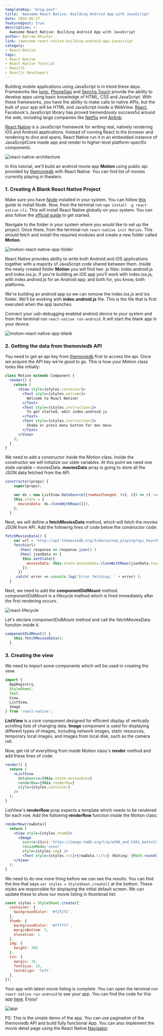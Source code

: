 ```yaml
---
templateKey: 'blog-post'
title: 'Awesome React Native: Building Android App with JavaScript'
date: 2016-06-27
featuredpost: true
description: >-
  Awesome React Native: Building Android App with JavaScript
author: Balram Khichar
link: /awesome-react-native-building-android-app-javascript
category: 
- React-Native
tags:
- React Native
- React Native Tutorial
- ReactJS
- Reactjs Developers
---
```



Building mobile applications using JavaScript is in trend these days. Frameworks like [Ionic](http://ionicframework.com/), [PhoneGap](http://phonegap.com/) and [Sencha Touch](http://www.sencha.com/products/touch/) provide the ability to develop apps using basic knowledge of HTML, CSS and JavaScript. With these frameworks, you have the ability to make calls to native APIs, but the bulk of your app will be HTML and JavaScript inside a WebView. [React](https://facebook.github.io/react/), Facebook's JavaScript library has proved tremendously successful around the web, including large companies like [Netflix](http://techblog.netflix.com/2015/01/netflix-likes-react.html) and [Airbnb](https://www.airbnb.com/meetups/x4ede5jr2-css-frameworks-and-the-evolution-of-airbnb-s-frontend).

[React Native](https://codebrahma.com/react-native-development-company/) is a JavaScript framework for writing real, natively rendering iOS and Android applications. Instead of running React in the browser and rendering to divs and spans, React Native run it in an embedded instance of JavaScriptCore inside app and render to higher-level platform-specific components.

 

![react-native-architecture](./images/react-native-architecture.png)

 

In this tutorial, we'll build an android movie app **Motion** using public api provided by [themoviedb](https://www.themoviedb.org) with React Native. You can find list of movies currently playing in theaters.

 

### 1. Creating A Blank React Native Project

Make sure you have [Node](https://nodejs.org/en/) installed in your system. You can follow [this](https://docs.npmjs.com/getting-started/installing-node) guide to install Node. Now, from the terminal run `npm install -g react-native-cli`. This will install React Native globally on your system. You can also follow the [official guide](https://facebook.github.io/react-native/docs/getting-started.html#content) to get started.

Navigate to the folder in your system where you would like to set up the project. Once there, from the terminal run `react-native init Motion`. This should fetch and install the required modules and create a new folder called **Motion**.



![motion-react-native-app-folder](./images/Screen-Shot-2016-06-27-at-5.04.58-PM-1024x538.png)   
 

React Native provides ability to write both Android and iOS applications together with a majority of JavaScript code shared between them. Inside the newly created folder **Motion** you will find two .js files: index.android.js and index.ios.js. If you're building an iOS app you'll work with index.ios.js; with index.android.js for an Android app; and both for, you know, both platforms.

We're building an android app so we can remove the index.ios.js and ios folder. We'll be working with **index.android.js** file. This is the file that is first executed when the app launches.

Connect your usb-debugging enabled android device to your system and from the terminal run `react-native run-android`. It will start the blank app in your device.

![motion-react-native-app-blank](./images/Screen-Shot-2016-06-27-at-5.35.52-PM.png)
 

### 2. Getting the data from themoviedb API

You need to get an api key from [themoviedb](https://www.themoviedb.org/documentation/api) first to access the api. Once we acquire the API key we're good to go. This is how your Motion class looks like initially:
    
```jsx
class Motion extends Component {
  render() {
    return (
      <View style={styles.container}>
        <Text style={styles.welcome}>
          Welcome to React Native!
        </Text>
        <Text style={styles.instructions}>
          To get started, edit index.android.js
        </Text>
        <Text style={styles.instructions}>
          Shake or press menu button for dev menu
        </Text>
      </View>
    );
  }
}
```
 

We need to add a constructor inside the Motion class. Inside the constructor we will initialize our state variables. At this point we need one state variable – moviesData. **moviesData** array is going to store all the JSON data fetched from the API.
    
```jsx    
constructor(props) {
    super(props);

    var ds = new ListView.DataSource({rowHasChanged: (r1, r2) => r1 !== r2});
    this.state = {
      moviesData: ds.cloneWithRows([]),
    };
  }
```
 

Next, we will define a **fetchMoviesData** method, which will fetch the movies JSON from API. Add the following lines of code below the constructor code:
    
    
```jsx    
fetchMoviesData() {
    var url = 'http://api.themoviedb.org/3/movie/now_playing?api_key=YOUR_API_KEY';
    fetch(url)
      .then( response => response.json() )
      .then( jsonData => {
        this.setState({
          moviesData: this.state.moviesData.cloneWithRows(jsonData.results),
        });
      })
    .catch( error => console.log('Error fetching: ' + error) );
  }
```
 

Next, we need to add the **componentDidMount** method. componentDidMount is a lifecycle method which is fired immediately after the first rendering occurs.

 

![react-lifecycle](./images/react-lifecycle.png)

Let's declare componentDidMount method and call the fetchMoviesData function inside it.
    

```jsx    
componentDidMount() {
    this.fetchMoviesData();
  }
```
 

### 3. Creating the view

We need to import some components which will be used in creating the view.
    
    
```jsx    
import {
  AppRegistry,
  StyleSheet,
  Text,
  View,
  ListView,
  Image
} from 'react-native';
```
 

**ListView** is a core component designed for efficient display of vertically scrolling lists of changing data. **Image** component is used for displaying different types of images, including network images, static resources, temporary local images, and images from local disk, such as the camera roll.

Now, get rid of everything from inside Motion class's **render** method and add these lines of code:
    
```jsx    
render() {
  return (
    <ListView
      dataSource={this.state.moviesData}
      renderRow={this.renderRow}
      style={styles.container}
    />
  );
}
```

ListView's **renderRow** prop expects a template which needs to be rendered for each row. Add the following **renderRow** function inside the Motion class:
    
```jsx    
renderRow(rowData){
  return (
    <View style={styles.thumb}>
      <Image
        source={{uri:'https://image.tmdb.org/t/p/w500_and_h281_bestv2/'+rowData.poster_path}}
        resizeMode='cover'
        style={styles.img} />
        <Text style={styles.txt}>{rowData.title} (Rating: {Math.round( rowData.vote_average * 10 ) / 10})</Text>
    </View>
  );
}
```

We need to do one more thing before we can see the results. You can find the line that says `var styles = StyleSheet.create({` at the bottom. These styles are responsible for displaying the initial default screen. We can update these to show our movie listing in thumbnail list:
    
    
```jsx    
const styles = StyleSheet.create({
  container: {
    backgroundColor: '#f2f2f2',
  },
  thumb: {
    backgroundColor: '#ffffff',
    marginBottom: 5,
    elevation: 1
  },
  img: {
    height: 300
  },
  txt: {
    margin: 10,
    fontSize: 16,
    textAlign: 'left'
  },
});
```
 

Your app with latest movie listing is complete. You can open the terminal run `react-native run-android` to see your app. You can find the code for this app [here](https://github.com/balramkhichar/MotionApp). Enjoy!

 

![app](./images/Screen-Shot-2016-06-27-at-8.23.10-PM-179x300.png)

 

PS: This is the simple demo of the app. You can use pagination of the themoviedb API and build fully functional App. You can also implement the movie detail page using the React Native [Navigator](http://facebook.github.io/react-native/docs/navigator.html).